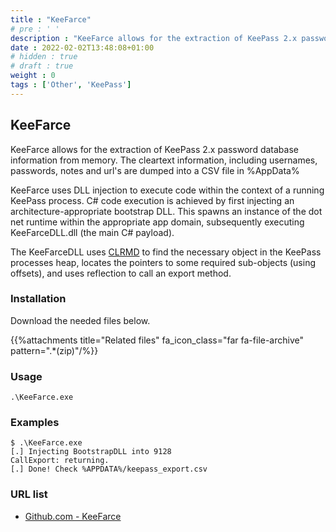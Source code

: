 ```yaml
---
title : "KeeFarce"
# pre : ' '
description : "KeeFarce allows for the extraction of KeePass 2.x password database information from memory. The cleartext information, including usernames, passwords, notes and url's are dumped into a CSV file in %AppData%"
date : 2022-02-02T13:48:08+01:00
# hidden : true
# draft : true
weight : 0
tags : ['Other', 'KeePass']
---
```


## KeeFarce

KeeFarce allows for the extraction of KeePass 2.x password database information from memory. The cleartext information, including usernames, passwords, notes and url's are dumped into a CSV file in %AppData%

KeeFarce uses DLL injection to execute code within the context of a running KeePass process. C# code execution is achieved by first injecting an architecture-appropriate bootstrap DLL. This spawns an instance of the dot net runtime within the appropriate app domain, subsequently executing KeeFarceDLL.dll (the main C# payload).

The KeeFarceDLL uses [CLRMD](https://github.com/Microsoft/dotnetsamples/tree/master/Microsoft.Diagnostics.Runtime/CLRMD) to find the necessary object in the KeePass processes heap, locates the pointers to some required sub-objects (using offsets), and uses reflection to call an export method.

### Installation

Download the needed files below.

{{%attachments title="Related files" fa_icon_class="far fa-file-archive" pattern=".*(zip)"/%}}

### Usage

```plain
.\KeeFarce.exe
```

### Examples

```plain
$ .\KeeFarce.exe
[.] Injecting BootstrapDLL into 9128
CallExport: returning.
[.] Done! Check %APPDATA%/keepass_export.csv
```

### URL list

* [Github.com - KeeFarce](https://github.com/denandz/KeeFarce)
